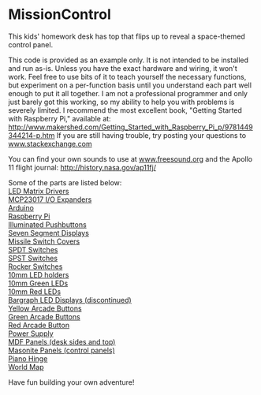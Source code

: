 MissionControl
==============

This kids' homework desk has top that flips up to reveal a space-themed control panel. 

This code is provided as an example only. It is not intended to be installed and run as-is. Unless you have the exact hardware and wiring, it won't work. Feel free to use bits of it to teach yourself the necessary functions, but experiment on a per-function basis until you understand each part well enough to put it all together. I am not a professional programmer and only just barely got this working, so my ability to help you with problems is severely limited. I recommend the most excellent book, "Getting Started with Raspberry Pi," available at: http://www.makershed.com/Getting_Started_with_Raspberry_Pi_p/9781449344214-p.htm  If you are still having trouble, try posting your questions to www.stackexchange.com

You can find your own sounds to use at www.freesound.org and the Apollo 11 flight journal: http://history.nasa.gov/ap11fj/

Some of the parts are listed below:
<br><a href="http://www.adafruit.com/products/1427">LED Matrix Drivers</a>
<br><a href="http://www.adafruit.com/products/732">MCP23017 I/O Expanders</a> 
<br><a href="http://www.adafruit.com/products/501">Arduino</a>
<br><a href="http://www.adafruit.com/products/998">Raspberry Pi</a>
<br><a href="http://www.adafruit.com/products/491">Illuminated Pushbuttons</a> 
<br><a href="https://www.sparkfun.com/products/11405">Seven Segment Displays</a>
<br><a href="https://www.sparkfun.com/products/9278">Missile Switch Covers</a>
<br><a href="http://www.newark.com/multicomp/mcr13-7-05/switch-toggle-spdt-10a-125vac/dp/94T9288?ost=MCR13-7-05">SPDT Switches</a>
<br><a href="http://www.newark.com/multicomp/mcr13-5-01/switch-toggle-spst-10a-125vac/dp/94T9281?ost=MCR13-5-01">SPST Switches</a>
<br><a href="http://www.mouser.com/ProductDetail/CW-Industries/GRS-2011-2600/?qs=sGAEpiMZZMtNT9UGfLL4eOd3cDQgL8vMLSrsYhJeoyk%3d">Rocker Switches</a>
<br><a href="http://www.newark.com/kingbright/rtf-1090/mounting-clip-10mm-led/dp/97K8981?ost=RTF-1090">10mm LED holders</a>
<br><a href="http://www.adafruit.com/products/844">10mm Green LEDs</a>
<br><a href="http://www.adafruit.com/products/845">10mm Red LEDs</a>
<br><a href="http://www.adafruit.com/products/459">Bargraph LED Displays (discontinued)</a> 
<br><a href="http://www.adafruit.com/product/474">Yellow Arcade Buttons</a>
<br><a href="http://www.adafruit.com/product/475">Green Arcade Buttons</a>
<br><a href="http://www.adafruit.com/product/473">Red Arcade Button</a>
<br><a href="http://www.adafruit.com/product/658">Power Supply</a>
<br><a href="http://www.homedepot.com/p/Unbranded-3-4-in-x-2-ft-x-4-ft-Medium-Density-Fiberboard-1508112/202089064">MDF Panels (desk sides and top)</a>
<br><a href="http://www.homedepot.com/p/Project-Panels-1-8-in-x-2-ft-x-4-ft-Hardboard-Tempered-7005015/202088786">Masonite Panels (control panels)</a>
<br><a href="http://www.homedepot.com/p/Everbilt-1-1-2-in-x-48-in-Bright-Nickel-Continuous-Hinge-15372/202034038">Piano Hinge</a>
<br><a href="http://www.casa.com/p/wallpops-world-dry-erase-maps-wall-applique-multicolor-437544">World Map</a>

Have fun building your own adventure!
